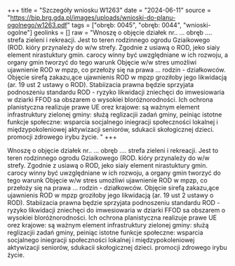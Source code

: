 +++
title = "Szczegóły wniosku W1263"
date = "2024-06-11"
source = "https://bip.brg.gda.pl/images/uploads/wnioski-do-planu-ogolnego/w1263.pdf"
tags = ["obręb: 0045", "obręb: 0044", "wnioski-ogolne"]
geolinks = []
raw = "Wnoszę o objęcie działek nr.. ... obręb .... strefa zieleni i rekreacji. Jest to teren rodzinnego ogrodu Gziaikowego (ROD. kióry przynależy do w/w strefy. Zgodnie z usiawą o ROD, jeko siaiy element nirastuktury gmin. carocy winny być uwzględniane w ich rozwoju, a organy gmin tworzyć do tego warunk Objęcie w/w stres umożliwi ujawnienie ROD w mpzp, co przełoży się na prawa ... rodzin - działkowców. Objęcie sirefą zakazu,ące ujawnienis ROD w mpzp groziłoby jego likwidacją (ar. 19 ust 2 ustawy o ROD). Stabiizacia prawna będzie sprzyjata podnoszeniu standardu ROD - ryzyko likwidacji zniechęci do imwesiowaria w dziarki FFOD sa obszarem o wysokiei bloróżnorodności. Ich ochrona planistyczna realizuje prawe UE orez krajowe: są ważnym element infrastruktury zielonej gminy: służą reglizacjii zadań gminy, peiniąc istotne funkcje społeczne: wsparcia socjalnego iniegracji społeczności lokalnej i międzypokoleniowej aktywizacji seniorów, sdukacii skołogicznej dzieci. promocji zdrowego irybu życie.  "
+++

Wnoszę o objęcie działek nr.. ... obręb .... strefa zieleni i rekreacji. Jest to teren rodzinnego
ogrodu Gziaikowego (ROD. kióry przynależy do w/w strefy. Zgodnie z usiawą o ROD, jeko siaiy element
nirastuktury gmin. carocy winny być uwzględniane w ich rozwoju, a organy gmin tworzyć do tego warunk
Objęcie w/w stres umożliwi ujawnienie ROD w mpzp, co przełoży się na prawa ... rodzin - działkowców.
Objęcie sirefą zakazu,ące ujawnienis ROD w mpzp groziłoby jego likwidacją (ar. 19 ust 2 ustawy o ROD).
Stabiizacia prawna będzie sprzyjata podnoszeniu standardu ROD - ryzyko likwidacji zniechęci do
imwesiowaria w dziarki FFOD sa obszarem o wysokiei bloróżnorodności. Ich ochrona planistyczna realizuje
prawe UE orez krajowe: są ważnym element infrastruktury zielonej gminy: służą reglizacjii zadań gminy,
peiniąc istotne funkcje społeczne: wsparcia socjalnego iniegracji społeczności lokalnej i międzypokoleniowej
aktywizacji seniorów, sdukacii skołogicznej dzieci. promocji zdrowego irybu życie. 



